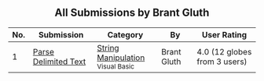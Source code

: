 ﻿<div align="center">

## All Submissions by Brant Gluth

</div>

No.  | Submission | Category | By   | User Rating
---- | ---------- | -------- | ---- | -----------
1 | [Parse Delimited Text<br />](https://github.com/Planet-Source-Code/brant-gluth-parse-delimited-text__1-8722) | [String Manipulation<br /><sup>Visual Basic</sup>](../ByCategory/string-manipulation__1-5.md) | Brant Gluth | 4.0 (12 globes from 3 users)
